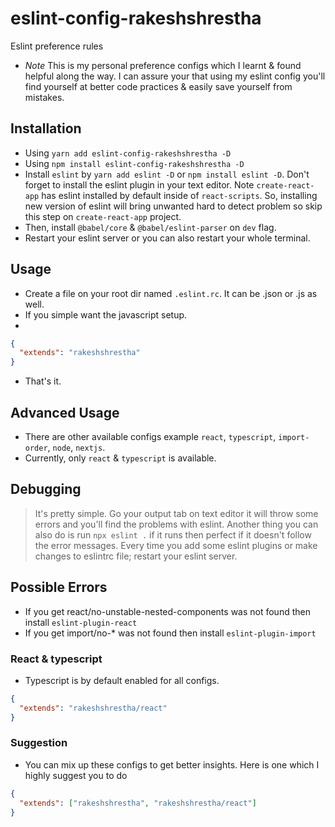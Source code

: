 # eslint-config-rakeshshrestha

Eslint preference rules

- _Note_ This is my personal preference configs which I learnt & found helpful along the way. I can assure your that using my eslint config you'll find yourself at better code practices & easily save yourself from mistakes.

## Installation

- Using `yarn add eslint-config-rakeshshrestha -D`
- Using `npm install eslint-config-rakeshshrestha -D`
- Install `eslint` by `yarn add eslint -D` or `npm install eslint -D`. Don't forget to install the eslint plugin in your text editor. Note `create-react-app` has eslint installed by default inside of `react-scripts`. So, installing new version of eslint will bring unwanted hard to detect problem so skip this step on `create-react-app` project.
- Then, install `@babel/core` & `@babel/eslint-parser` on `dev` flag.
- Restart your eslint server or you can also restart your whole terminal.

## Usage

- Create a file on your root dir named `.eslint.rc`. It can be .json or .js as well.
- If you simple want the javascript setup.
-

```json
{
  "extends": "rakeshshrestha"
}
```

- That's it.

## Advanced Usage

- There are other available configs example `react`, `typescript`, `import-order`, `node`, `nextjs`.
- Currently, only `react` & `typescript` is available.

## Debugging

> It's pretty simple. Go your output tab on text editor it will throw some errors and you'll find the problems with eslint. Another thing you can also do is run `npx eslint .` if it runs then perfect if it doesn't follow the error messages.
> Every time you add some eslint plugins or make changes to eslintrc file; restart your eslint server.

## Possible Errors

- If you get react/no-unstable-nested-components was not found then install `eslint-plugin-react`
- If you get import/no-\* was not found then install `eslint-plugin-import`

### React & typescript

- Typescript is by default enabled for all configs.

```json
{
  "extends": "rakeshshrestha/react"
}
```

### Suggestion

- You can mix up these configs to get better insights. Here is one which I highly suggest you to do

```json
{
  "extends": ["rakeshshrestha", "rakeshshrestha/react"]
}
```
